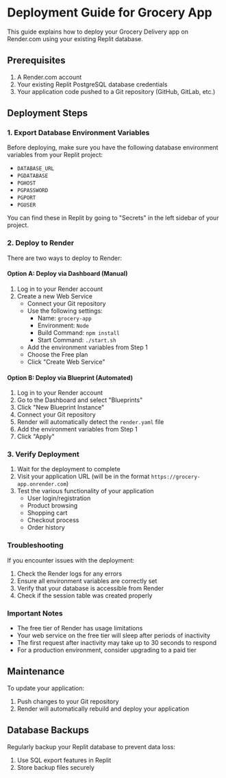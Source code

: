 # Deployment Guide for Grocery App

This guide explains how to deploy your Grocery Delivery app on Render.com using your existing Replit database.

## Prerequisites

1. A Render.com account
2. Your existing Replit PostgreSQL database credentials
3. Your application code pushed to a Git repository (GitHub, GitLab, etc.)

## Deployment Steps

### 1. Export Database Environment Variables

Before deploying, make sure you have the following database environment variables from your Replit project:

- `DATABASE_URL`
- `PGDATABASE`
- `PGHOST`
- `PGPASSWORD`
- `PGPORT`
- `PGUSER`

You can find these in Replit by going to "Secrets" in the left sidebar of your project.

### 2. Deploy to Render

There are two ways to deploy to Render:

#### Option A: Deploy via Dashboard (Manual)

1. Log in to your Render account
2. Create a new Web Service
   - Connect your Git repository
   - Use the following settings:
     - Name: `grocery-app`
     - Environment: `Node`
     - Build Command: `npm install`
     - Start Command: `./start.sh`
   - Add the environment variables from Step 1
   - Choose the Free plan
   - Click "Create Web Service"

#### Option B: Deploy via Blueprint (Automated)

1. Log in to your Render account
2. Go to the Dashboard and select "Blueprints"
3. Click "New Blueprint Instance"
4. Connect your Git repository
5. Render will automatically detect the `render.yaml` file
6. Add the environment variables from Step 1
7. Click "Apply"

### 3. Verify Deployment

1. Wait for the deployment to complete
2. Visit your application URL (will be in the format `https://grocery-app.onrender.com`)
3. Test the various functionality of your application
   - User login/registration
   - Product browsing
   - Shopping cart
   - Checkout process
   - Order history

### Troubleshooting

If you encounter issues with the deployment:

1. Check the Render logs for any errors
2. Ensure all environment variables are correctly set
3. Verify that your database is accessible from Render
4. Check if the session table was created properly

### Important Notes

- The free tier of Render has usage limitations
- Your web service on the free tier will sleep after periods of inactivity
- The first request after inactivity may take up to 30 seconds to respond
- For a production environment, consider upgrading to a paid tier

## Maintenance

To update your application:

1. Push changes to your Git repository
2. Render will automatically rebuild and deploy your application

## Database Backups

Regularly backup your Replit database to prevent data loss:

1. Use SQL export features in Replit
2. Store backup files securely